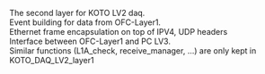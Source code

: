The second layer for KOTO LV2 daq.\
Event building for data from OFC-Layer1.\
Ethernet frame encapsulation on top of IPV4, UDP headers\
Interface between OFC-Layer1 and PC LV3. \
Similar functions (L1A_check, receive_manager, ...) are only kept in KOTO_DAQ_LV2_layer1

